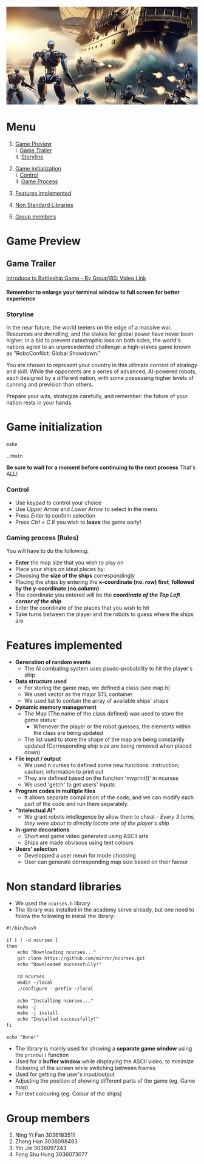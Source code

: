 ![Robots Ship battle](robots-ship-battle.png)


# Menu
1. [Game Preview](#Game-Preview)  
   I. [Game Trailer](#Game-Trailer)  
   II. [Storyline](#Storyline)  

2. [Game initialization](#Game-initialization)  
   I. [Control](#Control)  
   II. [Game Process](#Gaming-Process-(Rules))  

3. [Features implemented](#Features-implemented)  

4. [Non Standard Libraries](#Non-standard_libraries)

5. [Group members](#Group-members)


# Game Preview
## Game Trailer 

[Introduce to Battleship Game - By Group180: Video Link ](https://youtu.be/n7TqSMGEfxE)

#### **Remember to enlarge your terminal window to full screen for better experience**

### Storyline
In the near future, the world teeters on the edge of a massive war. Resources are dwindling, and the stakes for global power have never been higher. In a bid to prevent catastrophic loss on both sides, the world's nations agree to an unprecedented challenge: a high-stakes game known as "RoboConflict: Global Showdown."

You are chosen to represent your country in this utlimate contest of strategy and skill. While the opponents are a series of advanced, AI-powered robots, each designed by a different nation, with some possessing higher levels of cunning and prevision than others.

Prepare your wits, strategize carefully, and remember: the future of your nation rests in your hands.

# Game initialization
 `make`
 
`./main`

**Be sure to wait for a moment before continuing to the next process**
That's ALL!
### Control 
- Use keypad to control your choice
- Use _Upper Arrow_ and _Lower Arrow_ to select in the menu
- Press _Enter_ to confirm selection
- Press _Ctrl + C_ if you wish to **leave** the game early!


### Gaming process (Rules)
You will have to do the following: 

- **Enter** the map size that you wish to play on
- Place your ships on ideal places by:
 - Choosing the **size of the ships** correspondingly
 - Placing the ships by entering the **x-coordinate (no. row) first**, **followed by the y-coordinate (no.column)**
 - The coordinate you entered will be the **_coordinate of the Top Left corner of the ship_**
- Enter the coordinate of the places that you wish to hit
- Take turns between the player and the robots to guess where the ships are


# Features implemented
- **Generation of random events**
   - The AI combating system uses psudo-probability to hit the player's ship
- **Data structure used**
   - For storing the game map, we defined a class (see map.h)
   - We used vector as the major STL container
   - We used list to contain the array of available ships' shape
- **Dynamic memory management**
   - The Map (The name of the class defined) was used to store the game status:
      - Whenever the player or the robot guesses, the elements within the class are being updated
   - The list used to store the shape of the map are being constantly updated (Corresponding ship size are being removed when placed down) 
- **File input / output**
   - We used n.curses to defined some new functions: instruction; caution; information to print out
   - They are defined based on the function 'mvprint()' in ncurses
   - We used 'getch' to get users' inputs
- **Program codes in multiple files**
   - It allows separate compliation of the code, and we can modify each part of the code and run them separately.
- **"Intelectual AI"**
   - We grant robots intellegence by allow them to cheat - _Every 3 turns, they were about to directly locate one of the player's ship_
- **In-game decorations**
   - Short end game video generated using ASCII arts
   - Ships are made obvisous using text colours 
- **Users' selection**
   - Developped a user meun for mode choosing
   - User can generate corresponding map size based on their favour

# Non standard libraries
   - We used the `ncurses.h` library
   - The library was installed in the academy serve already, but one need to follow the following to install the library:
```
#!/bin/bash

if [ ! -d ncurses ]
then 
    echo "Downloading ncurses..."
    git clone https://github.com/mirror/ncurses.git
    echo "Downloaded successfully!"

    cd ncurses
    mkdir ~/local
    ./configure --prefix ~/local

    echo "Installing ncurses..."
    make -j
    make -j install
    echo "Installed successfully!"
fi

echo "Done!"
```

 - The library is mainly used for showing a **separate game window** using the `printw()` function
 - Used for a **buffer window** while displaying the ASCII video, to minimize flickering of the screen while switching between frames
 - Used for getting the user's input/output
 - Adjusting the position of showing different parts of the game (eg. Game map) 
 - For text colouring (eg. Colour of the ships) 
# Group members
1. Ning Yi Fan 3036183511
2. Zheng Han 3036098493
3. Yin Jie 3036097243
4. Fong Shu Hung 3036073077
